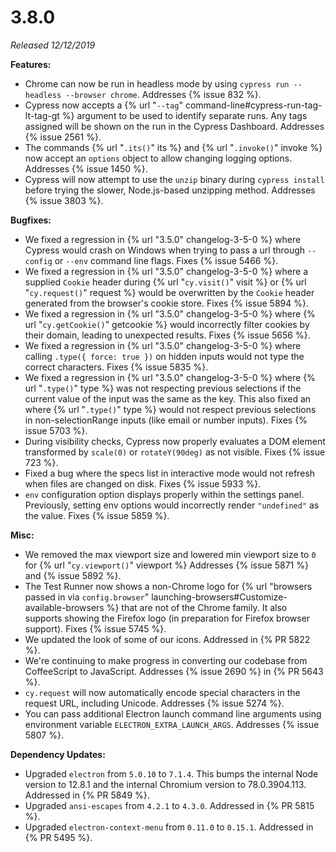 # 3.8.0

*Released 12/12/2019*

**Features:**

- Chrome can now be run in headless mode by using `cypress run --headless --browser chrome`. Addresses {% issue 832 %}.
- Cypress now accepts a {% url "`--tag`" command-line#cypress-run-tag-lt-tag-gt %} argument to be used to identify separate runs. Any tags assigned will be shown on the run in the Cypress Dashboard. Addresses {% issue 2561 %}.
- The commands {% url "`.its()`" its %} and {% url "`.invoke()`" invoke %} now accept an `options` object to allow changing logging options. Addresses {% issue 1450 %}.
- Cypress will now attempt to use the `unzip` binary during `cypress install` before trying the slower, Node.js-based unzipping method. Addresses {% issue 3803 %}.

**Bugfixes:**

- We fixed a regression in {% url "3.5.0" changelog-3-5-0 %} where Cypress would crash on Windows when trying to pass a url through `--config` or `--env` command line flags. Fixes {% issue 5466 %}.
- We fixed a regression in {% url "3.5.0" changelog-3-5-0 %} where a supplied `Cookie` header during {% url "`cy.visit()`" visit %} or {% url "`cy.request()`" request %} would be overwritten by the `Cookie` header generated from the browser's cookie store. Fixes {% issue 5894 %}.
- We fixed a regression in {% url "3.5.0" changelog-3-5-0 %} where {% url "`cy.getCookie()`" getcookie %} would incorrectly filter cookies by their domain, leading to unexpected results. Fixes {% issue 5656 %}.
- We fixed a regression in {% url "3.5.0" changelog-3-5-0 %} where calling `.type({ force: true })` on hidden inputs would not type the correct characters. Fixes {% issue 5835 %}.
- We fixed a regression in {% url "3.5.0" changelog-3-5-0 %} where {% url "`.type()`" type %} was not respecting previous selections if the current value of the input was the same as the key. This also fixed an where {% url "`.type()`" type %} would not respect previous selections in non-selectionRange inputs (like email or number inputs). Fixes {% issue 5703 %}.
- During visibility checks, Cypress now properly evaluates a DOM element transformed by `scale(0)` or `rotateY(90deg)` as not visible. Fixes {% issue 723 %}.
- Fixed a bug where the specs list in interactive mode would not refresh when files are changed on disk. Fixes {% issue 5933 %}.
- `env` configuration option displays properly within the settings panel. Previously, setting env options would incorrectly render `"undefined"` as the value. Fixes {% issue 5859 %}.

**Misc:**

- We removed the max viewport size and lowered min viewport size to `0` for {% url "`cy.viewport()`" viewport %} Addresses {% issue 5871 %} and {% issue 5892 %}.
- The Test Runner now shows a non-Chrome logo for {% url "browsers passed in via `config.browser`" launching-browsers#Customize-available-browsers %} that are not of the Chrome family. It also supports showing the Firefox logo (in preparation for Firefox browser support). Fixes {% issue 5745 %}.
- We updated the look of some of our icons. Addressed in {% PR 5822 %}.
- We're continuing to make progress in converting our codebase from CoffeeScript to JavaScript. Addresses {% issue 2690 %} in {% PR 5643 %}.
- `cy.request` will now automatically encode special characters in the request URL, including Unicode. Addresses {% issue 5274 %}.
- You can pass additional Electron launch command line arguments using environment variable `ELECTRON_EXTRA_LAUNCH_ARGS`. Addresses {% issue 5807 %}.

**Dependency Updates:**

- Upgraded `electron` from `5.0.10` to `7.1.4`. This bumps the internal Node version to 12.8.1 and the internal Chromium version to 78.0.3904.113. Addressed in {% PR 5849 %}.
- Upgraded `ansi-escapes` from `4.2.1` to `4.3.0`. Addressed in {% PR 5815 %}.
- Upgraded `electron-context-menu` from `0.11.0` to `0.15.1`. Addressed in {% PR 5495 %}.
